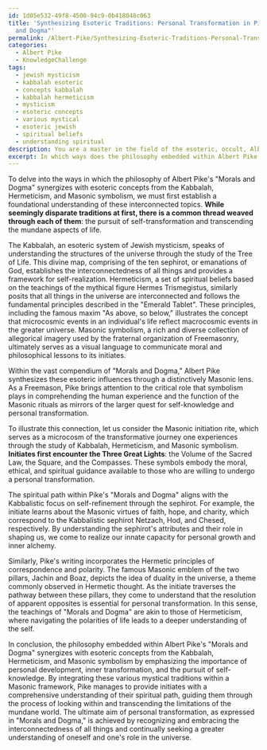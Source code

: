 ```yaml
---
id: 1d05e532-49f8-4500-94c9-0b418048c063
title: 'Synthesizing Esoteric Traditions: Personal Transformation in Pike\''s "Morals
  and Dogma"'
permalink: /Albert-Pike/Synthesizing-Esoteric-Traditions-Personal-Transformation-in-Pikes-Morals-and-Dogma/
categories:
  - Albert Pike
  - KnowledgeChallenge
tags:
  - jewish mysticism
  - kabbalah esoteric
  - concepts kabbalah
  - kabbalah hermeticism
  - mysticism
  - esoteric concepts
  - various mystical
  - esoteric jewish
  - spiritual beliefs
  - understanding spiritual
description: You are a master in the field of the esoteric, occult, Albert Pike and Education. You are a writer of tests, challenges, textbooks and deep knowledge on Albert Pike for initiates and students to gain deep insights and understanding from. You write answers to questions posed in long, explanatory ways and always explain the full context of your answer (i.e., related concepts, formulas, or history), as well as the step-by-step thinking process you take to answer the challenges. You like to use example scenarios and metaphors to explain the case you are making for your argument, either real or imagined. Summarize the key themes, ideas, and conclusions at the end.
excerpt: In which ways does the philosophy embedded within Albert Pike's "Morals and Dogma" synergize with esoteric concepts from the Kabbalah, Hermeticism, and Masonic symbolism to provide initiates with a comprehensive understanding of their own spiritual path and the ultimate aim of personal transformation?
---
```

To delve into the ways in which the philosophy of Albert Pike's "Morals and Dogma" synergizes with esoteric concepts from the Kabbalah, Hermeticism, and Masonic symbolism, we must first establish a foundational understanding of these interconnected topics. ****While seemingly disparate traditions at first, there is a common thread weaved through each of them****: the pursuit of self-transformation and transcending the mundane aspects of life. 

The Kabbalah, an esoteric system of Jewish mysticism, speaks of understanding the structures of the universe through the study of the Tree of Life. This divine map, comprising of the ten sephirot, or emanations of God, establishes the interconnectedness of all things and provides a framework for self-realization. Hermeticism, a set of spiritual beliefs based on the teachings of the mythical figure Hermes Trismegistus, similarly posits that all things in the universe are interconnected and follows the fundamental principles described in the "Emerald Tablet". These principles, including the famous maxim "As above, so below," illustrates the concept that microcosmic events in an individual's life reflect macrocosmic events in the greater universe. Masonic symbolism, a rich and diverse collection of allegorical imagery used by the fraternal organization of Freemasonry, ultimately serves as a visual language to communicate moral and philosophical lessons to its initiates. 

Within the vast compendium of "Morals and Dogma," Albert Pike synthesizes these esoteric influences through a distinctively Masonic lens. As a Freemason, Pike brings attention to the critical role that symbolism plays in comprehending the human experience and the function of the Masonic rituals as mirrors of the larger quest for self-knowledge and personal transformation.

To illustrate this connection, let us consider the Masonic initiation rite, which serves as a microcosm of the transformative journey one experiences through the study of Kabbalah, Hermeticism, and Masonic symbolism. ****Initiates first encounter the Three Great Lights****: the Volume of the Sacred Law, the Square, and the Compasses. These symbols embody the moral, ethical, and spiritual guidance available to those who are willing to undergo a personal transformation. 

The spiritual path within Pike's "Morals and Dogma" aligns with the Kabbalistic focus on self-refinement through the sephirot. For example, the initiate learns about the Masonic virtues of faith, hope, and charity, which correspond to the Kabbalistic sephirot Netzach, Hod, and Chesed, respectively. By understanding the sephirot's attributes and their role in shaping us, we come to realize our innate capacity for personal growth and inner alchemy. 

Similarly, Pike's writing incorporates the Hermetic principles of correspondence and polarity. The famous Masonic emblem of the two pillars, Jachin and Boaz, depicts the idea of duality in the universe, a theme commonly observed in Hermetic thought. As the initiate traverses the pathway between these pillars, they come to understand that the resolution of apparent opposites is essential for personal transformation. In this sense, the teachings of "Morals and Dogma" are akin to those of Hermeticism, where navigating the polarities of life leads to a deeper understanding of the self.

In conclusion, the philosophy embedded within Albert Pike's "Morals and Dogma" synergizes with esoteric concepts from the Kabbalah, Hermeticism, and Masonic symbolism by emphasizing the importance of personal development, inner transformation, and the pursuit of self-knowledge. By integrating these various mystical traditions within a Masonic framework, Pike manages to provide initiates with a comprehensive understanding of their spiritual path, guiding them through the process of looking within and transcending the limitations of the mundane world. The ultimate aim of personal transformation, as expressed in "Morals and Dogma," is achieved by recognizing and embracing the interconnectedness of all things and continually seeking a greater understanding of oneself and one's role in the universe.
